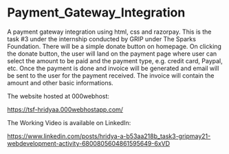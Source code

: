 # Payment_Gateway_Integration
A payment gateway integration using html, css and razorpay. This is the task #3 under the internship conducted by GRIP under The Sparks Foundation.
There will be a simple donate button on homepage. On clicking the donate button, the user will land on the payment page where user can select the amount to be paid and the payment type, e.g. credit card, Paypal, etc. Once the payment is done and invoice will be generated and email will be sent to the user for the payment received. The invoice will contain the amount and other basic informations. 

The website hosted at 000webhost:

https://tsf-hridyaa.000webhostapp.com/

The Working Video is available on LinkedIn:

https://www.linkedin.com/posts/hridya-a-b53aa218b_task3-gripmay21-webdevelopment-activity-6800805604861595649-6xVD
